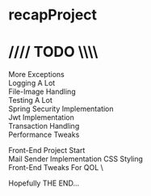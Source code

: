 # recapProject

# //// TODO \\\\\\\
More Exceptions \
Logging A Lot \
File-Image Handling \
Testing A Lot \
Spring Security Implementation \
Jwt Implementation \
Transaction Handling \
Performance Tweaks

Front-End Project Start \
Mail Sender Implementation
CSS Styling \
Front-End Tweaks For QOL \

Hopefully THE END...